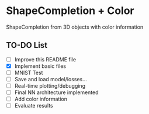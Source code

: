 # ShapeCompletion + Color
ShapeCompletion from 3D objects with color information

## TO-DO List
- [ ] Improve this README file
- [x] Implement basic files
- [ ] MNIST Test
- [ ] Save and load model/losses...
- [ ] Real-time plotting/debugging
- [ ] Final NN architecture implemented
- [ ] Add color information
- [ ] Evaluate results
